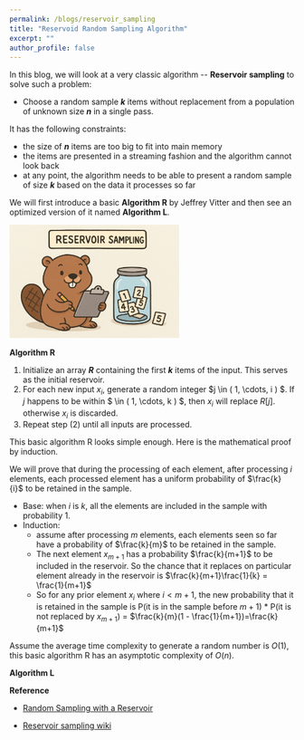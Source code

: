 ```yaml
---
permalink: /blogs/reservoir_sampling
title: "Reservoid Random Sampling Algorithm"
excerpt: ""
author_profile: false
---
```


In this blog, we will look at a very classic algorithm -- **Reservoir sampling** to solve such a problem:

+ Choose a random sample ***k*** items without replacement from a population of unknown size ***n*** in a single pass.

It has the following constraints:

+ the size of ***n*** items are too big to fit into main memory
+ the items are presented in a streaming fashion and the algorithm cannot look back
+ at any point, the algorithm needs to be able to present a random sample of size ***k*** based on the data it processes so far

We will first introduce a basic **Algorithm R** by Jeffrey Vitter and then see an optimized version of it named **Algorithm L**.

<img src="/images/blogs/reservoir.png" alt="media 1" width="300">

**Algorithm R**

1. Initialize an array ***R*** containing the first ***k*** items of the input. This serves as the initial reservoir.
2. For each new input $x_i$, generate a random integer $j  \in ( 1, \cdots, i ) $. If $j$ happens to be within $ \in ( 1, \cdots, k ) $, then $x_i$ will replace $R[j]$. otherwise $x_i$ is discarded.
3. Repeat step (2) until all inputs are processed.

This basic algorithm R looks simple enough. Here is the mathematical proof by induction. 

We will prove that during the processing of each element, after processing $i$ elements, each processed element has a uniform probability of $\frac{k}{i}$ to be retained in the sample.

+ Base: when $i$ is $k$, all the elements are included in the sample with probability 1.
+ Induction: 
    + assume after processing $m$ elements, each elements seen so far have a probability of $\frac{k}{m}$ to be retained in the sample. 
    + The next element $x_{m+1}$ has a probability $\frac{k}{m+1}$ to be included in the reservoir. So the chance that it replaces on particular element already in the reservoir is $\frac{k}{m+1}\frac{1}{k} = \frac{1}{m+1}$
    + So for any prior element $x_i$ where $i < m+1$, the new probability that it is retained in the sample is P(it is in the sample before $m+1$) * P(it is not replaced by $x_{m+1}$) = $\frac{k}{m}(1 - \frac{1}{m+1})=\frac{k}{m+1}$

Assume the average time complexity to generate a random number is $O(1)$, this basic algorithm R has an asymptotic complexity of $O(n)$.

**Algorithm L**


**Reference**

+ [Random Sampling with a Reservoir](https://www.cs.umd.edu/~samir/498/vitter.pdf)

+ [Reservoir sampling wiki](https://en.wikipedia.org/wiki/Reservoir_sampling#:~:text=Reservoir%20sampling%20is%20a%20family,to%20fit%20into%20main%20memory.)
